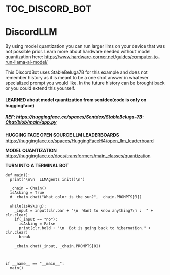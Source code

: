 # TOC_DISCORD_BOT
# DiscordLLM

By using model quantization you can run larger llms on your device that was not possible prior. Learn more about hardware needed without model quantization here: https://www.hardware-corner.net/guides/computer-to-run-llama-ai-model/

This DiscordBot uses StableBeluga7B for this example and does not remember history as it is meant to be a one shot answer in whatever specialized prompt you would like. In the future history can be brought back or you could extend this yourself.

#### LEARNED about model quantization from sentdex(code is only on huggingface) 
##### REF: https://huggingface.co/spaces/Sentdex/StableBeluga-7B-Chat/blob/main/app.py



**HUGGING FACE OPEN SOURCE LLM LEADERBOARDS**
https://huggingface.co/spaces/HuggingFaceH4/open_llm_leaderboard

**MODEL QUANTIZATION**
https://huggingface.co/docs/transformers/main_classes/quantization





**TURN INTO A TERMINAL BOT**
```
def main():
  print("\n\n  LLMAgents init()\n")

  _chain = Chain()
  isAsking = True
  # _chain.chat("What color is the sun?", _chain.PROMPTS[0])

  while(isAsking):
    _input = input(clr.bar + "\n  Want to know anything?\n :  " + clr.clear)
    if(_input == "no"):
      isAsking = False
      print(clr.bold + "\n  Bot is going back to hibernation." + clr.clear) 
      break
    
    _chain.chat(_input, _chain.PROMPTS[0])



if __name__ == "__main__":
  main()

```
